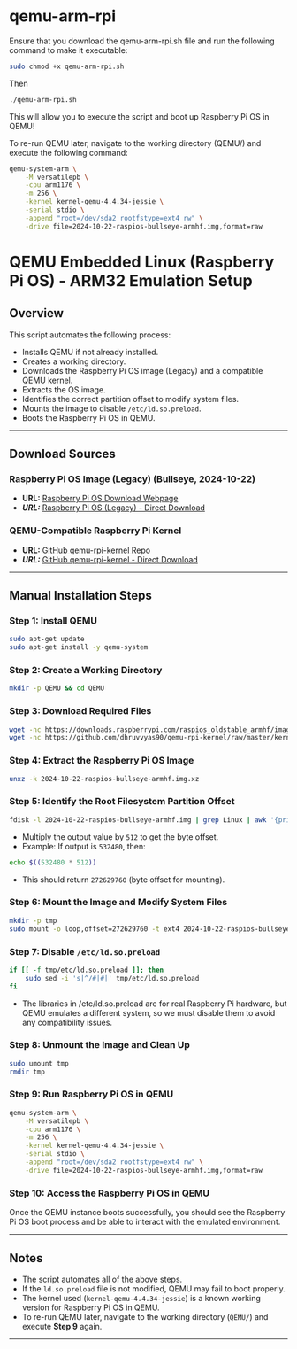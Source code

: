 # qemu-arm-rpi
Ensure that you download the qemu-arm-rpi.sh file and run the following command to make it executable:
```bash
sudo chmod +x qemu-arm-rpi.sh
```
Then
```bash
./qemu-arm-rpi.sh
```
This will allow you to execute the script and boot up Raspberry Pi OS in QEMU!



To re-run QEMU later, navigate to the working directory (QEMU/) and execute the following command:
```bash
qemu-system-arm \
    -M versatilepb \
    -cpu arm1176 \
    -m 256 \
    -kernel kernel-qemu-4.4.34-jessie \
    -serial stdio \
    -append "root=/dev/sda2 rootfstype=ext4 rw" \
    -drive file=2024-10-22-raspios-bullseye-armhf.img,format=raw
```


# QEMU Embedded Linux (Raspberry Pi OS) - ARM32 Emulation Setup

## Overview
This script automates the following process:

- Installs QEMU if not already installed.
- Creates a working directory.
- Downloads the Raspberry Pi OS image (Legacy) and a compatible QEMU kernel. 
- Extracts the OS image.
- Identifies the correct partition offset to modify system files.
- Mounts the image to disable `/etc/ld.so.preload`.
- Boots the Raspberry Pi OS in QEMU.

---

## Download Sources

### **Raspberry Pi OS Image (Legacy) (Bullseye, 2024-10-22)**
- **URL:** [Raspberry Pi OS Download Webpage](https://www.raspberrypi.com/software/operating-systems/)
- ***URL:*** [Raspberry Pi OS (Legacy) - Direct Download](https://downloads.raspberrypi.com/raspios_oldstable_armhf/images/raspios_oldstable_armhf-2024-10-28/2024-10-22-raspios-bullseye-armhf.img.xz)

### **QEMU-Compatible Raspberry Pi Kernel**
- **URL:** [GitHub qemu-rpi-kernel Repo](https://github.com/dhruvvyas90/qemu-rpi-kernel)
- ***URL:*** [GitHub qemu-rpi-kernel - Direct Download](https://github.com/dhruvvyas90/qemu-rpi-kernel/raw/master/kernel-qemu-4.4.34-jessie)

---

## Manual Installation Steps

### **Step 1: Install QEMU**
```bash
sudo apt-get update
sudo apt-get install -y qemu-system
```

### **Step 2: Create a Working Directory**
```bash
mkdir -p QEMU && cd QEMU
```

### **Step 3: Download Required Files**
```bash
wget -nc https://downloads.raspberrypi.com/raspios_oldstable_armhf/images/raspios_oldstable_armhf-2024-10-28/2024-10-22-raspios-bullseye-armhf.img.xz
wget -nc https://github.com/dhruvvyas90/qemu-rpi-kernel/raw/master/kernel-qemu-4.4.34-jessie
```

### **Step 4: Extract the Raspberry Pi OS Image**
```bash
unxz -k 2024-10-22-raspios-bullseye-armhf.img.xz
```

### **Step 5: Identify the Root Filesystem Partition Offset**
```bash
fdisk -l 2024-10-22-raspios-bullseye-armhf.img | grep Linux | awk '{print $2}'
```
- Multiply the output value by `512` to get the byte offset.
- Example: If output is `532480`, then:
```bash
echo $((532480 * 512))
```
- This should return `272629760` (byte offset for mounting).

### **Step 6: Mount the Image and Modify System Files**
```bash
mkdir -p tmp
sudo mount -o loop,offset=272629760 -t ext4 2024-10-22-raspios-bullseye-armhf.img tmp
```

### **Step 7: Disable `/etc/ld.so.preload`**
```bash
if [[ -f tmp/etc/ld.so.preload ]]; then
    sudo sed -i 's|^/#|#|' tmp/etc/ld.so.preload
fi
```
* The libraries in /etc/ld.so.preload are for real Raspberry Pi hardware, but QEMU emulates a different system, so we must disable them to avoid any compatibility issues.

### **Step 8: Unmount the Image and Clean Up**
```bash
sudo umount tmp
rmdir tmp
```

### **Step 9: Run Raspberry Pi OS in QEMU**
```bash
qemu-system-arm \
    -M versatilepb \
    -cpu arm1176 \
    -m 256 \
    -kernel kernel-qemu-4.4.34-jessie \
    -serial stdio \
    -append "root=/dev/sda2 rootfstype=ext4 rw" \
    -drive file=2024-10-22-raspios-bullseye-armhf.img,format=raw
```

### **Step 10: Access the Raspberry Pi OS in QEMU**
Once the QEMU instance boots successfully, you should see the Raspberry Pi OS boot process and be able to interact with the emulated environment.

---

## Notes
- The script automates all of the above steps.
- If the `ld.so.preload` file is not modified, QEMU may fail to boot properly.
- The kernel used (`kernel-qemu-4.4.34-jessie`) is a known working version for Raspberry Pi OS in QEMU.
- To re-run QEMU later, navigate to the working directory (`QEMU/`) and execute **Step 9** again.

---


